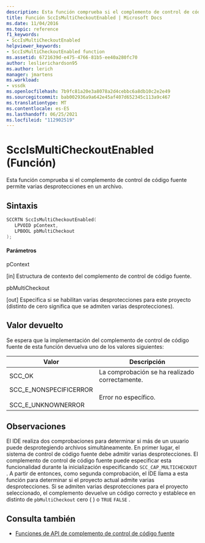 ```yaml
---
description: Esta función comprueba si el complemento de control de código fuente permite varias desprotecciones en un archivo.
title: Función SccIsMultiCheckoutEnabled | Microsoft Docs
ms.date: 11/04/2016
ms.topic: reference
f1_keywords:
- SccIsMultiCheckoutEnabled
helpviewer_keywords:
- SccIsMultiCheckoutEnabled function
ms.assetid: 6721639d-e475-4766-81b5-ee40a280fc70
author: leslierichardson95
ms.author: lerich
manager: jmartens
ms.workload:
- vssdk
ms.openlocfilehash: 7b9fc81a20e3a8078a2d4cebbc6a8db10c2e2e49
ms.sourcegitcommit: bab002936a9a642e45af407d652345c113a9c467
ms.translationtype: MT
ms.contentlocale: es-ES
ms.lasthandoff: 06/25/2021
ms.locfileid: "112902519"
---
```

# <a name="sccismulticheckoutenabled-function"></a>SccIsMultiCheckoutEnabled (Función)
Esta función comprueba si el complemento de control de código fuente permite varias desprotecciones en un archivo.

## <a name="syntax"></a>Sintaxis

```cpp
SCCRTN SccIsMultiCheckoutEnabled(
   LPVOID pContext,
   LPBOOL pbMultiCheckout
);
```

#### <a name="parameters"></a>Parámetros
 pContext

[in] Estructura de contexto del complemento de control de código fuente.

 pbMultiCheckout

[out] Especifica si se habilitan varias desprotecciones para este proyecto (distinto de cero significa que se admiten varias desprotecciones).

## <a name="return-value"></a>Valor devuelto
 Se espera que la implementación del complemento de control de código fuente de esta función devuelva uno de los valores siguientes:

|Valor|Descripción|
|-----------|-----------------|
|SCC_OK|La comprobación se ha realizado correctamente.|
|SCC_E_NONSPECIFICERROR<br /><br /> SCC_E_UNKNOWNERROR|Error no específico.|

## <a name="remarks"></a>Observaciones
 El IDE realiza dos comprobaciones para determinar si más de un usuario puede desprotegiendo archivos simultáneamente. En primer lugar, el sistema de control de código fuente debe admitir varias desprotecciones. El complemento de control de código fuente puede especificar esta funcionalidad durante la inicialización especificando `SCC_CAP_MULTICHECKOUT` . A partir de entonces, como segunda comprobación, el IDE llama a esta función para determinar si el proyecto actual admite varias desprotecciones. Si se admiten varias desprotecciones para el proyecto seleccionado, el complemento devuelve un código correcto y establece en distinto de `pbMultiCheckout` cero ( ) o `TRUE` `FALSE` .

## <a name="see-also"></a>Consulta también
- [Funciones de API de complemento de control de código fuente](../extensibility/source-control-plug-in-api-functions.md)
